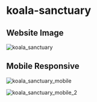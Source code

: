 # koala-sanctuary

## Website Image
![koala_sanctuary](https://user-images.githubusercontent.com/15930792/100495220-38b00280-3117-11eb-8f69-3b6501d77de6.PNG)

## Mobile Responsive
![koala_sanctuary_mobile](https://user-images.githubusercontent.com/15930792/100495223-3cdc2000-3117-11eb-8231-b6991e4e2d7b.PNG)

![koala_sanctuary_mobile_2](https://user-images.githubusercontent.com/15930792/100495224-41083d80-3117-11eb-986e-9c83acaaf5f6.PNG)

